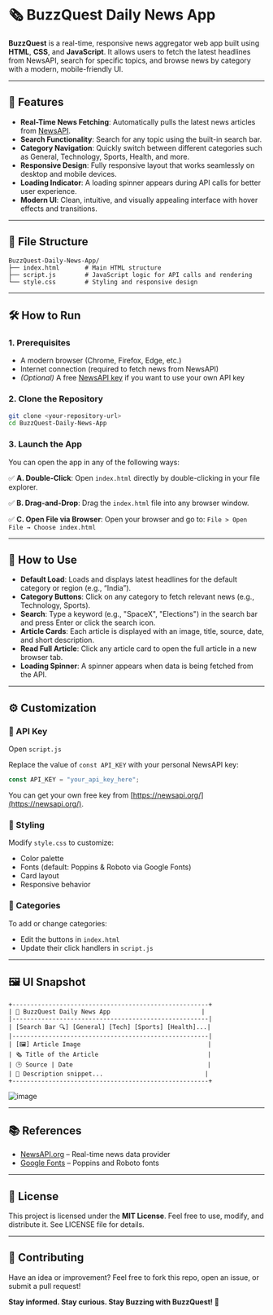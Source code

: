 
# 🗞️ BuzzQuest Daily News App

**BuzzQuest** is a real-time, responsive news aggregator web app built using **HTML**, **CSS**, and **JavaScript**. It allows users to fetch the latest headlines from NewsAPI, search for specific topics, and browse news by category with a modern, mobile-friendly UI.

---

## 🚀 Features

- **Real-Time News Fetching**: Automatically pulls the latest news articles from [NewsAPI](https://newsapi.org).
- **Search Functionality**: Search for any topic using the built-in search bar.
- **Category Navigation**: Quickly switch between different categories such as General, Technology, Sports, Health, and more.
- **Responsive Design**: Fully responsive layout that works seamlessly on desktop and mobile devices.
- **Loading Indicator**: A loading spinner appears during API calls for better user experience.
- **Modern UI**: Clean, intuitive, and visually appealing interface with hover effects and transitions.

---

## 📁 File Structure

```
BuzzQuest-Daily-News-App/
├── index.html       # Main HTML structure
├── script.js        # JavaScript logic for API calls and rendering
└── style.css        # Styling and responsive design
```

---

## 🛠️ How to Run

### 1. Prerequisites
- A modern browser (Chrome, Firefox, Edge, etc.)
- Internet connection (required to fetch news from NewsAPI)
- *(Optional)* A free [NewsAPI key](https://newsapi.org/) if you want to use your own API key

### 2. Clone the Repository

```bash
git clone <your-repository-url>
cd BuzzQuest-Daily-News-App
```

### 3. Launch the App

You can open the app in any of the following ways:

✅ **A. Double-Click**: Open `index.html` directly by double-clicking in your file explorer.

✅ **B. Drag-and-Drop**: Drag the `index.html` file into any browser window.

✅ **C. Open File via Browser**: Open your browser and go to: `File > Open File → Choose index.html`

---

## 🧪 How to Use

- **Default Load**: Loads and displays latest headlines for the default category or region (e.g., “India”).
- **Category Buttons**: Click on any category to fetch relevant news (e.g., Technology, Sports).
- **Search**: Type a keyword (e.g., "SpaceX", "Elections") in the search bar and press Enter or click the search icon.
- **Article Cards**: Each article is displayed with an image, title, source, date, and short description.
- **Read Full Article**: Click any article card to open the full article in a new browser tab.
- **Loading Spinner**: A spinner appears when data is being fetched from the API.

---

## ⚙️ Customization

### 🔐 API Key

Open `script.js`

Replace the value of `const API_KEY` with your personal NewsAPI key:

```js
const API_KEY = "your_api_key_here";
```

You can get your own free key from [https://newsapi.org/](https://newsapi.org/).

### 🎨 Styling

Modify `style.css` to customize:

- Color palette
- Fonts (default: Poppins & Roboto via Google Fonts)
- Card layout
- Responsive behavior

### 🧭 Categories

To add or change categories:

- Edit the buttons in `index.html`
- Update their click handlers in `script.js`

---

## 🖼️ UI Snapshot

```
+------------------------------------------------------+
| 📰 BuzzQuest Daily News App                         |
|------------------------------------------------------|
| [Search Bar 🔍] [General] [Tech] [Sports] [Health]...|
|------------------------------------------------------|
| [🖼️] Article Image                                   |
| 🗞️ Title of the Article                              |
| 🕒 Source | Date                                     |
| 📃 Description snippet...                            |
+------------------------------------------------------+
```
![image](https://github.com/user-attachments/assets/ebd50218-42f8-456c-b8f8-147fbb3d1ae6)


---

## 📚 References

- [NewsAPI.org](https://newsapi.org) – Real-time news data provider
- [Google Fonts](https://fonts.google.com) – Poppins and Roboto fonts

---

## 📄 License

This project is licensed under the **MIT License**.
Feel free to use, modify, and distribute it. See LICENSE file for details.

---

## 🤝 Contributing

Have an idea or improvement?
Feel free to fork this repo, open an issue, or submit a pull request!

**Stay informed. Stay curious. Stay Buzzing with BuzzQuest! 🐝**
